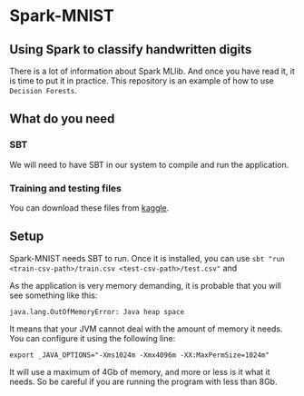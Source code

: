 # Spark-MNIST

## Using Spark to classify handwritten digits

There is a lot of information about Spark MLlib. And once you have read it, it is time to put it in practice.
This repository is an example of how to use `Decision Forests`.

## What do you need

### SBT

We will need to have SBT in our system to compile and run the application.

### Training and testing files

You can download these files from [kaggle](https://www.kaggle.com/c/digit-recognizer/data).

## Setup

Spark-MNIST needs SBT to run. Once it is installed, you can use `sbt "run <train-csv-path>/train.csv <test-csv-path>/test.csv"` and

As the application is very memory demanding, it is probable that you will see something like this:

```
java.lang.OutOfMemoryError: Java heap space
```

It means that your JVM cannot deal with the amount of memory it needs. You can configure it using the following line:

```
export _JAVA_OPTIONS="-Xms1024m -Xmx4096m -XX:MaxPermSize=1024m"
```

It will use a maximum of 4Gb of memory, and more or less is it what it needs. So be careful if you are running the program with less than 8Gb.